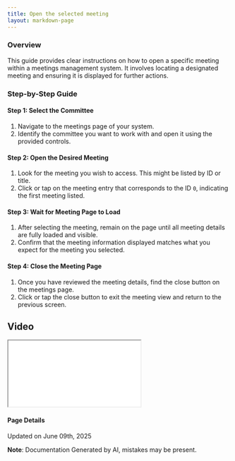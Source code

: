 ```yaml
---
title: Open the selected meeting
layout: markdown-page
---
```

### Overview

This guide provides clear instructions on how to open a specific meeting within a meetings management system. It involves locating a designated meeting and ensuring it is displayed for further actions. 

### Step-by-Step Guide

#### Step 1: Select the Committee
1. Navigate to the meetings page of your system.
2. Identify the committee you want to work with and open it using the provided controls.

#### Step 2: Open the Desired Meeting
1. Look for the meeting you wish to access. This might be listed by ID or title.
2. Click or tap on the meeting entry that corresponds to the ID `0`, indicating the first meeting listed.

#### Step 3: Wait for Meeting Page to Load
1. After selecting the meeting, remain on the page until all meeting details are fully loaded and visible.
2. Confirm that the meeting information displayed matches what you expect for the meeting you selected.

#### Step 4: Close the Meeting Page
1. Once you have reviewed the meeting details, find the close button on the meetings page.
2. Click or tap the close button to exit the meeting view and return to the previous screen. 




## Video 
<div class="container my-5">
	<div class="embed-responsive embed-responsive-16by9">
		<iframe class="embed-responsive-item" src="..\media\meetings\open_the_selected_meeting\Open_the_selected_meeting.webm" allowfullscreen></iframe>
	</div>
</div>



#### Page Details
Updated on June 09th, 2025

**Note**: Documentation Generated by AI, mistakes may be present.
